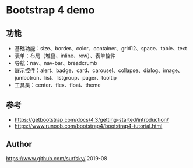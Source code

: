 # Bootstrap 4 demo

## 功能

- 基础功能：size、border、color、container、grid12、space、table、text
- 表单：布局（堆叠、inline、row）、表单控件
- 导航：nav、nav-bar、breadcrumb
- 展示控件：alert、badge、card、carousel、collapse、dialog、image、jumbotron、list、listgroup、pager、tooltip
- 工具类：center、flex、float、theme

## 参考
- https://getbootstrap.com/docs/4.3/getting-started/introduction/
- https://www.runoob.com/bootstrap4/bootstrap4-tutorial.html

## Author

https://www.github.com/surfsky/
2019-08
